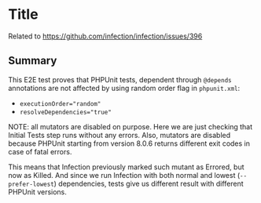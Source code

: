 # Title

Related to https://github.com/infection/infection/issues/396

## Summary

This E2E test proves that PHPUnit tests, dependent through `@depends` annotations are not affected by using random order flag in `phpunit.xml`:

* `executionOrder="random"`
* `resolveDependencies="true"`

NOTE: all mutators are disabled on purpose. Here we are just checking that Initial Tests step runs without any errors.
Also, mutators are disabled because PHPUnit starting from version 8.0.6 returns different exit codes in case of fatal errors.

This means that Infection previously marked such mutant as Errored, but now as Killed. And since we run Infection with both normal and lowest (`--prefer-lowest`) dependencies, tests give us different result with different PHPUnit versions.
